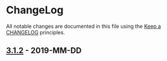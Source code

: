 # ChangeLog

All notable changes are documented in this file using the [Keep a CHANGELOG](https://keepachangelog.com/) principles.

## [3.1.2] - 2019-MM-DD

[3.1.2]: https://github.com/sebastianbergmann/exporter/compare/3.1.1...3.1.2
